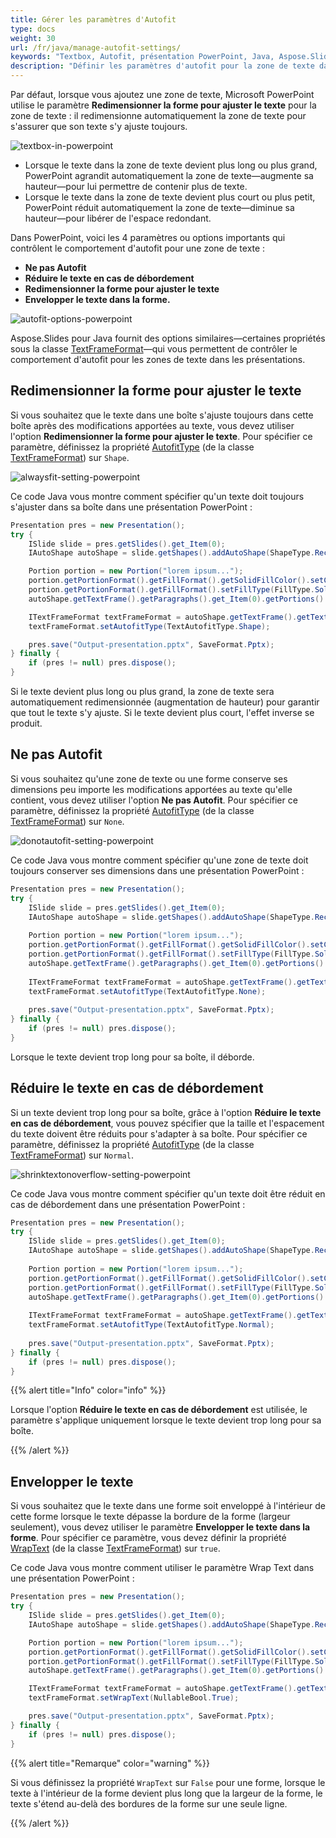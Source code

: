 ```yaml
---
title: Gérer les paramètres d'Autofit
type: docs
weight: 30
url: /fr/java/manage-autofit-settings/
keywords: "Textbox, Autofit, présentation PowerPoint, Java, Aspose.Slides pour Java"
description: "Définir les paramètres d'autofit pour la zone de texte dans PowerPoint en Java"
---
```


Par défaut, lorsque vous ajoutez une zone de texte, Microsoft PowerPoint utilise le paramètre **Redimensionner la forme pour ajuster le texte** pour la zone de texte : il redimensionne automatiquement la zone de texte pour s'assurer que son texte s'y ajuste toujours.

![textbox-in-powerpoint](textbox-in-powerpoint.png)

* Lorsque le texte dans la zone de texte devient plus long ou plus grand, PowerPoint agrandit automatiquement la zone de texte—augmente sa hauteur—pour lui permettre de contenir plus de texte.
* Lorsque le texte dans la zone de texte devient plus court ou plus petit, PowerPoint réduit automatiquement la zone de texte—diminue sa hauteur—pour libérer de l'espace redondant.

Dans PowerPoint, voici les 4 paramètres ou options importants qui contrôlent le comportement d'autofit pour une zone de texte :

* **Ne pas Autofit**
* **Réduire le texte en cas de débordement**
* **Redimensionner la forme pour ajuster le texte**
* **Envelopper le texte dans la forme.**

![autofit-options-powerpoint](autofit-options-powerpoint.png)

Aspose.Slides pour Java fournit des options similaires—certaines propriétés sous la classe [TextFrameFormat](https://reference.aspose.com/slides/java/com.aspose.slides/TextFrameFormat)—qui vous permettent de contrôler le comportement d'autofit pour les zones de texte dans les présentations.

## **Redimensionner la forme pour ajuster le texte**

Si vous souhaitez que le texte dans une boîte s'ajuste toujours dans cette boîte après des modifications apportées au texte, vous devez utiliser l'option **Redimensionner la forme pour ajuster le texte**. Pour spécifier ce paramètre, définissez la propriété [AutofitType](https://reference.aspose.com/slides/java/com.aspose.slides/TextFrameFormat#getAutofitType--) (de la classe [TextFrameFormat](https://reference.aspose.com/slides/java/com.aspose.slides/TextFrameFormat)) sur `Shape`.

![alwaysfit-setting-powerpoint](alwaysfit-setting-powerpoint.png)

Ce code Java vous montre comment spécifier qu'un texte doit toujours s'ajuster dans sa boîte dans une présentation PowerPoint :

```java
Presentation pres = new Presentation();
try {
    ISlide slide = pres.getSlides().get_Item(0);
    IAutoShape autoShape = slide.getShapes().addAutoShape(ShapeType.Rectangle, 30, 30, 350, 100);

    Portion portion = new Portion("lorem ipsum...");
    portion.getPortionFormat().getFillFormat().getSolidFillColor().setColor(Color.BLACK);
    portion.getPortionFormat().getFillFormat().setFillType(FillType.Solid);
    autoShape.getTextFrame().getParagraphs().get_Item(0).getPortions().add(portion);

    ITextFrameFormat textFrameFormat = autoShape.getTextFrame().getTextFrameFormat();
    textFrameFormat.setAutofitType(TextAutofitType.Shape);

    pres.save("Output-presentation.pptx", SaveFormat.Pptx);
} finally {
    if (pres != null) pres.dispose();
}
```

Si le texte devient plus long ou plus grand, la zone de texte sera automatiquement redimensionnée (augmentation de hauteur) pour garantir que tout le texte s'y ajuste. Si le texte devient plus court, l'effet inverse se produit.

## **Ne pas Autofit**

Si vous souhaitez qu'une zone de texte ou une forme conserve ses dimensions peu importe les modifications apportées au texte qu'elle contient, vous devez utiliser l'option **Ne pas Autofit**. Pour spécifier ce paramètre, définissez la propriété [AutofitType](https://reference.aspose.com/slides/java/com.aspose.slides/TextFrameFormat#getAutofitType--) (de la classe [TextFrameFormat](https://reference.aspose.com/slides/java/com.aspose.slides/TextFrameFormat)) sur `None`.

![donotautofit-setting-powerpoint](donotautofit-setting-powerpoint.png)

Ce code Java vous montre comment spécifier qu'une zone de texte doit toujours conserver ses dimensions dans une présentation PowerPoint :

```java
Presentation pres = new Presentation();
try {
    ISlide slide = pres.getSlides().get_Item(0);
    IAutoShape autoShape = slide.getShapes().addAutoShape(ShapeType.Rectangle, 30, 30, 350, 100);
	
    Portion portion = new Portion("lorem ipsum...");
    portion.getPortionFormat().getFillFormat().getSolidFillColor().setColor(Color.BLACK);
    portion.getPortionFormat().getFillFormat().setFillType(FillType.Solid);
    autoShape.getTextFrame().getParagraphs().get_Item(0).getPortions().add(portion);
	
    ITextFrameFormat textFrameFormat = autoShape.getTextFrame().getTextFrameFormat();
    textFrameFormat.setAutofitType(TextAutofitType.None);
	
    pres.save("Output-presentation.pptx", SaveFormat.Pptx);
} finally {
    if (pres != null) pres.dispose();
}
```

Lorsque le texte devient trop long pour sa boîte, il déborde.

## **Réduire le texte en cas de débordement**

Si un texte devient trop long pour sa boîte, grâce à l'option **Réduire le texte en cas de débordement**, vous pouvez spécifier que la taille et l'espacement du texte doivent être réduits pour s'adapter à sa boîte. Pour spécifier ce paramètre, définissez la propriété [AutofitType](https://reference.aspose.com/slides/java/com.aspose.slides/TextFrameFormat#getAutofitType--) (de la classe [TextFrameFormat](https://reference.aspose.com/slides/java/com.aspose.slides/TextFrameFormat)) sur `Normal`.

![shrinktextonoverflow-setting-powerpoint](shrinktextonoverflow-setting-powerpoint.png)

Ce code Java vous montre comment spécifier qu'un texte doit être réduit en cas de débordement dans une présentation PowerPoint :

```java
Presentation pres = new Presentation();
try {
    ISlide slide = pres.getSlides().get_Item(0);
    IAutoShape autoShape = slide.getShapes().addAutoShape(ShapeType.Rectangle, 30, 30, 350, 100);
	
    Portion portion = new Portion("lorem ipsum...");
    portion.getPortionFormat().getFillFormat().getSolidFillColor().setColor(Color.BLACK);
    portion.getPortionFormat().getFillFormat().setFillType(FillType.Solid);
    autoShape.getTextFrame().getParagraphs().get_Item(0).getPortions().add(portion);
	
    ITextFrameFormat textFrameFormat = autoShape.getTextFrame().getTextFrameFormat();
    textFrameFormat.setAutofitType(TextAutofitType.Normal);
	
    pres.save("Output-presentation.pptx", SaveFormat.Pptx);
} finally {
    if (pres != null) pres.dispose();
}
```

{{% alert title="Info" color="info" %}}

Lorsque l'option **Réduire le texte en cas de débordement** est utilisée, le paramètre s'applique uniquement lorsque le texte devient trop long pour sa boîte.

{{% /alert %}}

## **Envelopper le texte**

Si vous souhaitez que le texte dans une forme soit enveloppé à l'intérieur de cette forme lorsque le texte dépasse la bordure de la forme (largeur seulement), vous devez utiliser le paramètre **Envelopper le texte dans la forme**. Pour spécifier ce paramètre, vous devez définir la propriété [WrapText](https://reference.aspose.com/slides/java/com.aspose.slides/TextFrameFormat#getWrapText--) (de la classe [TextFrameFormat](https://reference.aspose.com/slides/java/com.aspose.slides/TextFrameFormat)) sur `true`.

Ce code Java vous montre comment utiliser le paramètre Wrap Text dans une présentation PowerPoint :

```java
Presentation pres = new Presentation();
try {
    ISlide slide = pres.getSlides().get_Item(0);
    IAutoShape autoShape = slide.getShapes().addAutoShape(ShapeType.Rectangle, 30, 30, 350, 100);

    Portion portion = new Portion("lorem ipsum...");
    portion.getPortionFormat().getFillFormat().getSolidFillColor().setColor(Color.BLACK);
    portion.getPortionFormat().getFillFormat().setFillType(FillType.Solid);
    autoShape.getTextFrame().getParagraphs().get_Item(0).getPortions().add(portion);

    ITextFrameFormat textFrameFormat = autoShape.getTextFrame().getTextFrameFormat();
    textFrameFormat.setWrapText(NullableBool.True);

    pres.save("Output-presentation.pptx", SaveFormat.Pptx);
} finally {
    if (pres != null) pres.dispose();
}
```

{{% alert title="Remarque" color="warning" %}}

Si vous définissez la propriété `WrapText` sur `False` pour une forme, lorsque le texte à l'intérieur de la forme devient plus long que la largeur de la forme, le texte s'étend au-delà des bordures de la forme sur une seule ligne.

{{% /alert %}}